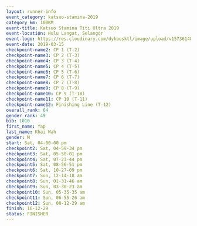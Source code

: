```yaml
--- 
layout: runner-info 
event_category: katsuo-stamina-2019 
category_km: 100KM 
event-title: Katsuo Stamina Titi Ultra 2019 
event-location: Hulu Langat, Selangor 
event-logo: https://res.cloudinary.com/dykbosktl/image/upload/v1573614825/Logo/Logo_p7ft6n.png 
event-date: 2019-03-15 
checkpoint-name2: CP 1 (T-2) 
checkpoint-name3: CP 2 (T-3) 
checkpoint-name4: CP 3 (T-4) 
checkpoint-name5: CP 4 (T-5) 
checkpoint-name6: CP 5 (T-6) 
checkpoint-name7: CP 6 (T-7) 
checkpoint-name8: CP 7 (T-8) 
checkpoint-name9: CP 8 (T-9) 
checkpoint-name10: CP 9 (T-10) 
checkpoint-name11: CP 10 (T-11) 
checkpoint-name12: Finishing Line (T-12) 
overall_rank: 64
gender_rank: 49
bib: 1010
first_name: Yap
last_name: Khai Wah
gender: M
start: Sat, 04-00-00 pm
checkpoint2: Sat, 04-59-34 pm
checkpoint3: Sat, 05-50-01 pm
checkpoint4: Sat, 07-23-44 pm
checkpoint5: Sat, 08-56-51 pm
checkpoint6: Sat, 10-27-09 pm
checkpoint7: Sun, 12-14-18 am
checkpoint8: Sun, 01-31-46 am
checkpoint9: Sun, 03-30-23 am
checkpoint10: Sun, 05-35-35 am
checkpoint11: Sun, 06-55-26 am
checkpoint12: Sun, 08-12-29 am
finish: 16-12-29
status: FINISHER
--- 
```


